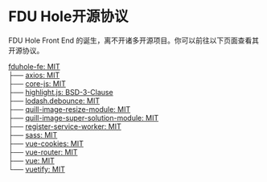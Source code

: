 # FDU Hole开源协议

FDU Hole Front End 的诞生，离不开诸多开源项目。你可以前往以下页面查看其开源协议。

[fduhole-fe: MIT](github.com/fduhole/vue)  
├── [axios: MIT](github.com/axios/axios)  
├── [core-js: MIT](github.com/zloirock/core-js)  
├── [highlight.js: BSD-3-Clause](github.com/highlightjs/highlight.js)  
├── [lodash.debounce: MIT](github.com/lodash/lodash)  
├── [quill-image-resize-module: MIT](github.com/kensnyder/quill-image-resize-module)  
├── [quill-image-super-solution-module: MIT](github.com/EthanYan6/quill-image-super-solution-module)  
├── [register-service-worker: MIT](github.com/yyx990803/register-service-worker)  
├── [sass: MIT](github.com/sass/dart-sass)  
├── [vue-cookies: MIT](github.com/cmp-cc/vue-cookies)  
├── [vue-router: MIT](github.com/vuejs/vue-router)  
├── [vue: MIT](github.com/vuejs/vue)  
└── [vuetify: MIT](github.com/vuetifyjs/vuetify)  
